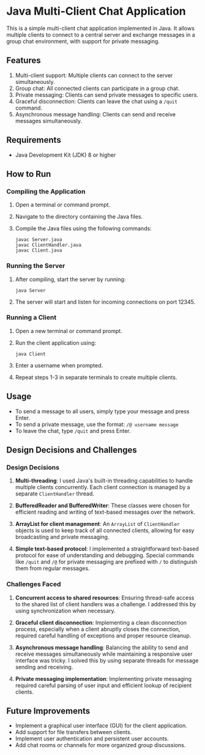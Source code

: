 # Java Multi-Client Chat Application

This is a simple multi-client chat application implemented in Java. It allows multiple clients to connect to a central server and exchange messages in a group chat environment, with support for private messaging.

## Features

1. Multi-client support: Multiple clients can connect to the server simultaneously.
2. Group chat: All connected clients can participate in a group chat.
3. Private messaging: Clients can send private messages to specific users.
4. Graceful disconnection: Clients can leave the chat using a `/quit` command.
5. Asynchronous message handling: Clients can send and receive messages simultaneously.

## Requirements

- Java Development Kit (JDK) 8 or higher

## How to Run

### Compiling the Application

1. Open a terminal or command prompt.
2. Navigate to the directory containing the Java files.
3. Compile the Java files using the following commands:

   ```
   javac Server.java
   javac ClientHandler.java
   javac Client.java
   ```

### Running the Server

1. After compiling, start the server by running:

   ```
   java Server
   ```

2. The server will start and listen for incoming connections on port 12345.

### Running a Client

1. Open a new terminal or command prompt.
2. Run the client application using:

   ```
   java Client
   ```

3. Enter a username when prompted.
4. Repeat steps 1-3 in separate terminals to create multiple clients.

## Usage

- To send a message to all users, simply type your message and press Enter.
- To send a private message, use the format: `/@ username message`
- To leave the chat, type `/quit` and press Enter.

## Design Decisions and Challenges

### Design Decisions

1. **Multi-threading**: I used Java's built-in threading capabilities to handle multiple clients concurrently. Each client connection is managed by a separate `ClientHandler` thread.

2. **BufferedReader and BufferedWriter**: These classes were chosen for efficient reading and writing of text-based messages over the network.

3. **ArrayList for client management**: An `ArrayList` of `ClientHandler` objects is used to keep track of all connected clients, allowing for easy broadcasting and private messaging.

4. **Simple text-based protocol**: I implemented a straightforward text-based protocol for ease of understanding and debugging. Special commands like `/quit` and `/@` for private messaging are prefixed with `/` to distinguish them from regular messages.

### Challenges Faced

1. **Concurrent access to shared resources**: Ensuring thread-safe access to the shared list of client handlers was a challenge. I addressed this by using synchronization when necessary.

2. **Graceful client disconnection**: Implementing a clean disconnection process, especially when a client abruptly closes the connection, required careful handling of exceptions and proper resource cleanup.

3. **Asynchronous message handling**: Balancing the ability to send and receive messages simultaneously while maintaining a responsive user interface was tricky. I solved this by using separate threads for message sending and receiving.

4. **Private messaging implementation**: Implementing private messaging required careful parsing of user input and efficient lookup of recipient clients.

## Future Improvements

- Implement a graphical user interface (GUI) for the client application.
- Add support for file transfers between clients.
- Implement user authentication and persistent user accounts.
- Add chat rooms or channels for more organized group discussions.
